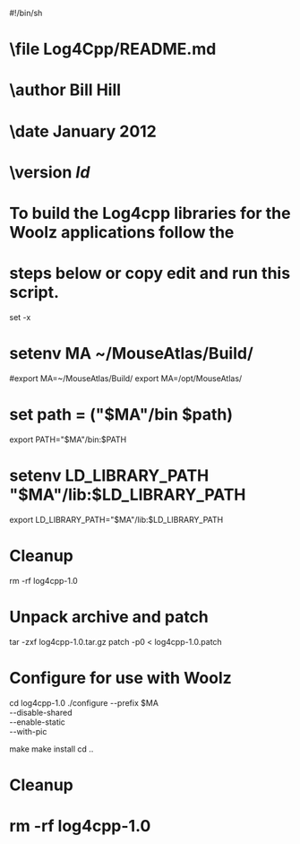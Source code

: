 #!/bin/sh
# \file         Log4Cpp/README.md
# \author       Bill Hill
# \date         January 2012
# \version      $Id$
#
# To build the Log4cpp libraries for the Woolz applications follow the
# steps below or copy edit and run this script.

set -x

# setenv MA ~/MouseAtlas/Build/
#export MA=~/MouseAtlas/Build/
export MA=/opt/MouseAtlas/
# set path = ("$MA"/bin $path)
export PATH="$MA"/bin:$PATH
# setenv LD_LIBRARY_PATH "$MA"/lib:$LD_LIBRARY_PATH
export LD_LIBRARY_PATH="$MA"/lib:$LD_LIBRARY_PATH

# Cleanup
rm -rf log4cpp-1.0

# Unpack archive and patch
tar -zxf log4cpp-1.0.tar.gz
patch -p0 < log4cpp-1.0.patch

# Configure for use with Woolz
cd log4cpp-1.0
./configure --prefix $MA \
            --disable-shared \
	    --enable-static \
	    --with-pic

make
make install
cd ..

# Cleanup
# rm -rf log4cpp-1.0

